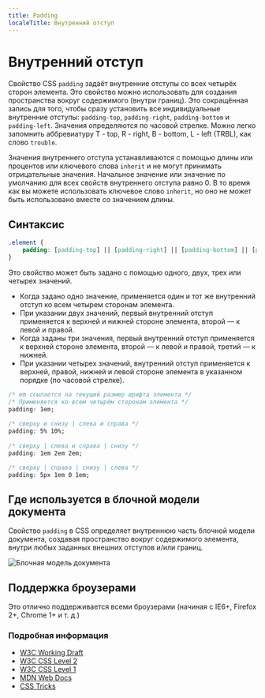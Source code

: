 ```yaml
---
title: Padding
localeTitle: Внутренний отступ
---
```


# Внутренний отступ
Свойство CSS `padding` задаёт внутренние отступы со всех четырёх сторон элемента. Это свойство можно использовать для создания пространства вокруг содержимого (внутри границ). Это сокращённая запись для того, чтобы сразу установить все индивидуальные внутренние отступы: `padding-top`, `padding-right`, `padding-bottom` и `padding-left`. Значения определяются по часовой стрелке. Можно легко запомнить аббревиатуру T - top, R - right, B - bottom, L - left (TRBL), как слово `trouble`.

Значения внутреннего отступа устанавливаются с помощью длины или процентов или ключевого слова `inherit` и не могут принимать отрицательные значения. Начальное значение или значение по умолчанию для всех свойств внутреннего отступа равно 0. В то время как вы можете использовать ключевое слово `inherit`, но оно не может быть использовано вместе со значением длины.

## Синтаксис
```css
.element {
    padding: [padding-top] || [padding-right] || [padding-bottom] || [padding-left];
}
```

Это свойство может быть задано с помощью одного, двух, трех или четырех значений.
* Когда задано одно значение, применяется один и тот же внутренний отступ ко всем четырем сторонам элемента.
* При указании двух значений, первый внутренний отступ применяется к верхней и нижней стороне элемента, второй — к левой и правой.
* Когда заданы три значения, первый внутренний отступ применяется к верхней стороне элемента, второй — к левой и правой, третий — к нижней.
* При указании четырех значений, внутренний отступ применяется к верхней, правой, нижней и левой стороне элемента в указанном порядке (по часовой стрелке).

```css
/* em ссылается на текущий размер шрифта элемента */
/* Применяется ко всем четырём сторонам элемента */
padding: 1em;
  
/* сверху и снизу | слева и справа */
padding: 5% 10%;
  
/* сверху | слева и справа | снизу */
padding: 1em 2em 2em;

/* сверху | справа | снизу | слева */
padding: 5px 1em 0 1em;
```

## Где используется в блочной модели документа
Свойство `padding` в CSS определяет внутреннюю часть блочной модели документа, создавая пространство вокруг содержимого элемента, внутри любых заданных внешних отступов и/или границ.

![Блочная модель документа](https://www.w3.org/TR/CSS2/images/boxdim.png "Диаграмма блочной модели документа")


## Поддержка броузерами
Это отлично поддерживается всеми броузерами (начиная с IE6+, Firefox 2+, Chrome 1+ и т. д.)

### Подробная информация
* [W3C Working Draft](https://www.w3.org/TR/css3-box/#the-padding)
* [W3C CSS Level 2](https://www.w3.org/TR/CSS2/box.html#propdef-padding)
* [W3C CSS Level 1](https://www.w3.org/TR/CSS1/#padding)
* [MDN Web Docs](https://developer.mozilla.org/en-US/docs/Web/CSS/padding)
* [CSS Tricks](https://css-tricks.com/almanac/properties/p/padding/)
